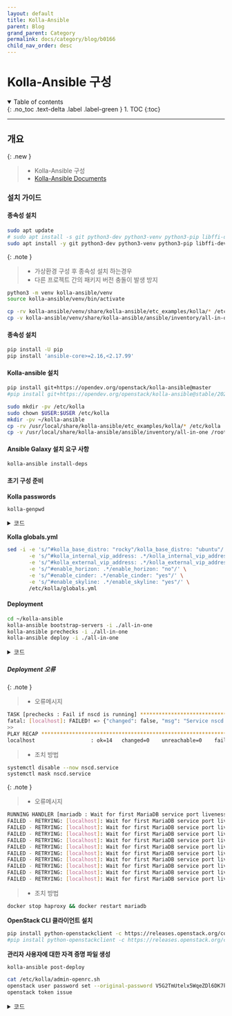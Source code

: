 ```yaml
---
layout: default
title: Kolla-Ansible
parent: Blog
grand_parent: Category
permalink: docs/category/blog/b0166
child_nav_order: desc
---
```


# Kolla-Ansible 구성

<details open markdown="block">
  <summary>
    Table of contents
  </summary>
  {: .no_toc .text-delta .label .label-green }
1. TOC
{:toc}
</details>

---

## 개요

{: .new }
> - Kolla-Ansible 구성
> - [Kolla-Ansible Documents](https://docs.openstack.org/kolla-ansible/latest/user/quickstart.html)

### 설치 가이드

#### **종속성 설치**

```bash
sudo apt update
# sudo apt install -s git python3-dev python3-venv python3-pip libffi-dev gcc libssl-dev
sudo apt install -y git python3-dev python3-venv python3-pip libffi-dev gcc libssl-dev
```

{: .note }
> - 가상환경 구성 후 종속성 설치 하는경우 
> - 다른 프로젝트 간의 패키지 버전 충돌이 발생 방지
> 
```bash
python3 -m venv kolla-ansible/venv
source kolla-ansible/venv/bin/activate
```
>
```bash
cp -rv kolla-ansible/venv/share/kolla-ansible/etc_examples/kolla/* /etc/kolla
cp -v kolla-ansible/venv/share/kolla-ansible/ansible/inventory/all-in-one .
```

#### **종속성 설치**

```bash
pip install -U pip
pip install 'ansible-core>=2.16,<2.17.99'
```

#### **Kolla-ansible 설치**

```bash
pip install git+https://opendev.org/openstack/kolla-ansible@master
#pip install git+https://opendev.org/openstack/kolla-ansible@stable/2024.2
```

```bash
sudo mkdir -pv /etc/kolla
sudo chown $USER:$USER /etc/kolla
mkdir -pv ~/kolla-ansible
cp -rv /usr/local/share/kolla-ansible/etc_examples/kolla/* /etc/kolla
cp -v /usr/local/share/kolla-ansible/ansible/inventory/all-in-one /root/kolla-ansible
```

#### **Ansible Galaxy 설치 요구 사항**

```bash
kolla-ansible install-deps
```

#### **초기 구성 준비**

**Kolla passwords**

```bash
kolla-genpwd
```

<details markdown="block">
  <summary>
    코드
  </summary>
  {: .text-delta .label .label-green }
  
```bash
WARNING: Passwords file "/etc/kolla/passwords.yml" is world-readable. The permissions will be changed.
```

</details>

**Kolla globals.yml**

```bash
sed -i -e 's/^#kolla_base_distro: "rocky"/kolla_base_distro: "ubuntu"/' \
       -e 's/^#kolla_internal_vip_address: .*/kolla_internal_vip_address: "192.168.0.221"/' \
       -e 's/^#kolla_external_vip_address: .*/kolla_external_vip_address: "10.1.0.201"/' \
       -e 's/^#enable_horizon: .*/enable_horizon: "no"/' \
       -e 's/^#enable_cinder: .*/enable_cinder: "yes"/' \
       -e 's/^#enable_skyline: .*/enable_skyline: "yes"/' \
       /etc/kolla/globals.yml
```

#### **Deployment**

```bash
cd ~/kolla-ansible
kolla-ansible bootstrap-servers -i ./all-in-one
kolla-ansible prechecks -i ./all-in-one
kolla-ansible deploy -i ./all-in-one
```

<details markdown="block">
  <summary>
    코드
  </summary>
  {: .text-delta .label .label-green }

**기본 서비스 목록**

```bash
TASK [Group hosts based on enabled services] *******************************************************************************************************************************************************
ok: [localhost] => (item=enable_aodh_False)
ok: [localhost] => (item=enable_barbican_False)
ok: [localhost] => (item=enable_blazar_False)
ok: [localhost] => (item=enable_ceilometer_False)
ok: [localhost] => (item=enable_ceph_rgw_False)
ok: [localhost] => (item=enable_cinder_False)
ok: [localhost] => (item=enable_cloudkitty_False)
ok: [localhost] => (item=enable_collectd_False)
ok: [localhost] => (item=enable_cyborg_False)
ok: [localhost] => (item=enable_designate_False)
ok: [localhost] => (item=enable_etcd_False)
ok: [localhost] => (item=enable_glance_True)
ok: [localhost] => (item=enable_gnocchi_False)
ok: [localhost] => (item=enable_grafana_False)
ok: [localhost] => (item=enable_hacluster_False)
ok: [localhost] => (item=enable_heat_True)
ok: [localhost] => (item=enable_horizon_True)
ok: [localhost] => (item=enable_influxdb_False)
ok: [localhost] => (item=enable_ironic_False)
ok: [localhost] => (item=enable_iscsid_False)
ok: [localhost] => (item=enable_keystone_True)
ok: [localhost] => (item=enable_kuryr_False)
ok: [localhost] => (item=enable_letsencrypt_False)
ok: [localhost] => (item=enable_loadbalancer_True)
ok: [localhost] => (item=enable_magnum_False)
ok: [localhost] => (item=enable_manila_False)
ok: [localhost] => (item=enable_mariadb_True)
ok: [localhost] => (item=enable_masakari_False)
ok: [localhost] => (item=enable_memcached_True)
ok: [localhost] => (item=enable_mistral_False)
ok: [localhost] => (item=enable_multipathd_False) 
ok: [localhost] => (item=enable_neutron_True)
ok: [localhost] => (item=enable_nova_True)
ok: [localhost] => (item=enable_octavia_False)
ok: [localhost] => (item=enable_opensearch_False)
ok: [localhost] => (item=enable_opensearch_dashboards_False)
ok: [localhost] => (item=enable_openvswitch_True_enable_ovs_dpdk_False)
ok: [localhost] => (item=enable_ovn_False)
ok: [localhost] => (item=enable_placement_True)
ok: [localhost] => (item=enable_prometheus_False)
ok: [localhost] => (item=enable_rabbitmq_True)
ok: [localhost] => (item=enable_redis_False)
ok: [localhost] => (item=enable_skyline_False)
ok: [localhost] => (item=enable_swift_False)
ok: [localhost] => (item=enable_tacker_False)
ok: [localhost] => (item=enable_telegraf_False)
ok: [localhost] => (item=enable_trove_False)
ok: [localhost] => (item=enable_venus_False)
ok: [localhost] => (item=enable_watcher_False)
ok: [localhost] => (item=enable_zun_False)
```

</details>

##### **Deployment** 오류

{: .note }
> - 오류메시지
```bash
TASK [prechecks : Fail if nscd is running] *********************************************************************************************************************************************************
fatal: [localhost]: FAILED! => {"changed": false, "msg": "Service nscd is running. This is known to cause issues with Docker's user namespaces in\nKolla. Please disable it before proceeding.\n"}
>>
PLAY RECAP *****************************************************************************************************************************************************************************************
localhost                  : ok=14   changed=0    unreachable=0    failed=1    skipped=6    rescued=0    ignored=0
```
> - 조치 방법
```bash
systemctl disable --now nscd.service
systemctl mask nscd.service
```

{: .note }
> - 오류메시지
```bash
RUNNING HANDLER [mariadb : Wait for first MariaDB service port liveness] ***************************************************************************************************************************
FAILED - RETRYING: [localhost]: Wait for first MariaDB service port liveness (10 retries left).
FAILED - RETRYING: [localhost]: Wait for first MariaDB service port liveness (9 retries left).
FAILED - RETRYING: [localhost]: Wait for first MariaDB service port liveness (8 retries left).
FAILED - RETRYING: [localhost]: Wait for first MariaDB service port liveness (7 retries left).
FAILED - RETRYING: [localhost]: Wait for first MariaDB service port liveness (6 retries left).
FAILED - RETRYING: [localhost]: Wait for first MariaDB service port liveness (5 retries left).
FAILED - RETRYING: [localhost]: Wait for first MariaDB service port liveness (4 retries left).
FAILED - RETRYING: [localhost]: Wait for first MariaDB service port liveness (3 retries left).
FAILED - RETRYING: [localhost]: Wait for first MariaDB service port liveness (2 retries left).
FAILED - RETRYING: [localhost]: Wait for first MariaDB service port liveness (1 retries left).
```
> - 조치 방법
```bash
docker stop haproxy && docker restart mariadb
```

**OpenStack CLI 클라이언트 설치**

```bash
pip install python-openstackclient -c https://releases.openstack.org/constraints/upper/master
#pip install python-openstackclient -c https://releases.openstack.org/constraints/upper/2024.2
```

**관리자 사용자에 대한 자격 증명 파일 생성**

```bash
kolla-ansible post-deploy
```

```bash
cat /etc/kolla/admin-openrc.sh
openstack user password set --original-password V5G2TmUtelx5WqeZDl6DK7kUDlDEt2pDitZnxcRj --password admin
openstack token issue
```

<details markdown="block">
  <summary>
    코드
  </summary>
  {: .text-delta .label .label-green }

**변경전**

```bash
# Ansible managed

# Clear any old environment that may conflict.
for key in $( set | awk '{FS="="}  /^OS_/ {print $1}' ); do unset $key ; done
export OS_PROJECT_DOMAIN_NAME='Default'
export OS_USER_DOMAIN_NAME='Default'
export OS_PROJECT_NAME='admin'
export OS_TENANT_NAME='admin'
export OS_USERNAME='admin'
export OS_PASSWORD='V5G2TmUtelx5WqeZDl6DK7kUDlDEt2pDitZnxcRj'
export OS_AUTH_URL='http://10.1.81.200:5000'
export OS_INTERFACE='internal'
export OS_ENDPOINT_TYPE='internalURL'
export OS_IDENTITY_API_VERSION='3'
export OS_REGION_NAME='RegionOne'
export OS_AUTH_PLUGIN='password'
```

**변경후**

```bash
# Ansible managed

# Clear any old environment that may conflict.
for key in $( set | awk '{FS="="}  /^OS_/ {print $1}' ); do unset $key ; done
export OS_PROJECT_DOMAIN_NAME='Default'
export OS_USER_DOMAIN_NAME='Default'
export OS_PROJECT_NAME='admin'
export OS_TENANT_NAME='admin'
export OS_USERNAME='admin'
#export OS_PASSWORD='admin'
export OS_AUTH_URL='http://10.1.81.200:5000'
#export OS_AUTH_URL='http://192.168.0.222:5000'
export OS_INTERFACE='internal'
export OS_ENDPOINT_TYPE='internalURL'
export OS_IDENTITY_API_VERSION='3'
export OS_REGION_NAME='RegionOne'
export OS_AUTH_PLUGIN='password'
```

</details>
